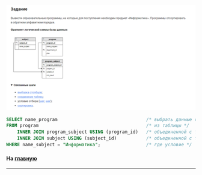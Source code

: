 

<img src="../art/3.3.2.task.png" alt="solution" >

```sql
SELECT name_program                                 /* выбрать данные столбца */
FROM program                                        /* из таблицы */
    INNER JOIN program_subject USING (program_id)   /* объединенной с таблицей по столбцу */
    INNER JOIN subject USING (subject_id)           /* объединенной с таблицей по столбцу */
WHERE name_subject = "Информатика";                 /* где условие */
```



#### На [главную](https://github.com/BEPb/stepik_sql#readme)

---


